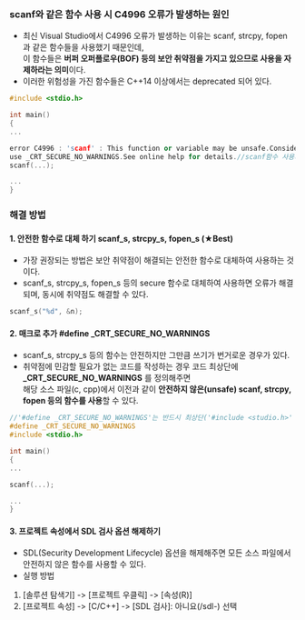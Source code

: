 ### scanf와 같은 함수 사용 시 C4996 오류가 발생하는 원인
* 최신 Visual Studio에서 C4996 오류가 발생하는 이유는 scanf, strcpy, fopen 과 같은 함수들을 사용했기 때문인데,<br/>
이 함수들은 **버퍼 오퍼플로우(BOF) 등의 보안 취약점을 가지고 있으므로 사용을 자제하라는 의미**이다.
* 이러한 위험성을 가진 함수들은 C++14 이상에서는 deprecated 되어 있다.

```cpp
#include <stdio.h>

int main()
{
...

error C4996 : 'scanf' : This function or variable may be unsafe.Consider using scanf_s instead.To disable deprecation,
use _CRT_SECURE_NO_WARNINGS.See online help for details.//scanf함수 사용시 오류 발생
scanf(...);

...
}
```
### 해결 방법
#### 1. 안전한 함수로 대체 하기 scanf_s, strcpy_s, fopen_s (★Best)
* 가장 권장되는 방법은 보안 취약점이 해결되는 안전한 함수로 대체하여 사용하는 것이다.
* scanf_s, strcpy_s, fopen_s 등의 secure 함수로 대체하여 사용하면 오류가 해결되며, 동시에 취약점도 해결할 수 있다.
```cpp
scanf_s("%d", &n);
```
#### 2. 매크로 추가 #define _CRT_SECURE_NO_WARNINGS
* scanf_s, strcpy_s 등의 함수는 안전하지만 그만큼 쓰기가 번거로운 경우가 있다.
* 취약점에 민감할 필요가 없는 코드를 작성하는 경우 코드 최상단에 **_CRT_SECURE_NO_WARNINGS** 를 정의해주면<br/>
해당 소스 파일(c, cpp)에서 이전과 같이 **안전하지 않은(unsafe) scanf, strcpy, fopen 등의 함수를 사용**할 수 있다.
```cpp
//'#define _CRT_SECURE_NO_WARNINGS'는 반드시 최상단('#include <studio.h>' 보다 위)에 정의해야 한다.
#define _CRT_SECURE_NO_WARNINGS
#include <stdio.h>

int main()
{
...

scanf(...);

...
}
```
#### 3. 프로젝트 속성에서 SDL 검사 옵션 해제하기
* SDL(Security Development Lifecycle) 옵션을 해제해주면 모든 소스 파일에서 안전하지 않은 함수를 사용할 수 있다.
* 실행 방법
1) [솔루션 탐색기] -> [프로젝트 우클릭] -> [속성(R)]
2) [프로젝트 속성] -> [C/C++] -> [SDL 검사]: 아니요(/sdl-) 선택
















